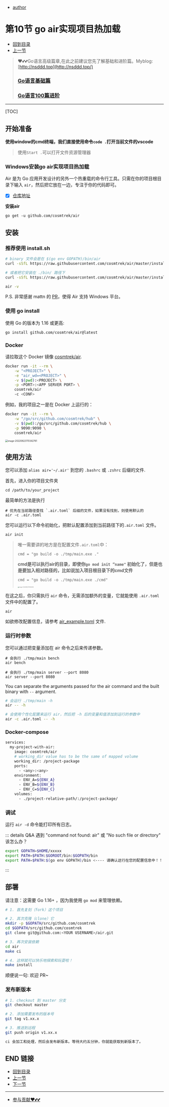 + [author](https://github.com/3293172751)

# 第10节 go air实现项目热加载

+ [回到目录](../README.md)
+ [上一节](9.md)

> ❤️💕💕Go语言高级篇章,在此之前建议您先了解基础和进阶篇。Myblog:[http://nsddd.top](http://nsddd.top/)
>
> ###  **[Go语言基础篇](https://github.com/3293172751/Block_Chain/blob/master/TOC.md)**
>
> ###  **[Go语言100篇进阶](https://github.com/3293172751/Block_Chain/blob/master/Gomd_super/README.md)**

---

[TOC]

## 开始准备

**使用window的cmd终端，我们直接使用命令`code .`打开当前文件的vscode**

> 使用`Start .`可以打开文件资源管理器



### Windows安装go air实现项目热加载

Air 是为 Go 应用开发设计的另外一个热重载的命令行工具。只需在你的项目根目录下输入 `air`，然后把它放在一边，专注于你的代码即可。

+ [x] [仓库地址](https://github.com/cosmtrek/air)

**安装air**

```
go get -u github.com/cosmtrek/air
```



## 安装

### 推荐使用 install.sh

```bash
# binary 文件会是在 $(go env GOPATH)/bin/air
curl -sSfL https://raw.githubusercontent.com/cosmtrek/air/master/install.sh | sh -s -- -b $(go env GOPATH)/bin

# 或者把它安装在 ./bin/ 路径下
curl -sSfL https://raw.githubusercontent.com/cosmtrek/air/master/install.sh | sh -s

air -v
```

P.S. 非常感谢 mattn 的 [PR](https://github.com/cosmtrek/air/pull/1)，使得 Air 支持 Windows 平台。



### 使用 go install

使用 Go 的版本为 1.16 或更高:

```
go install github.com/cosmtrek/air@latest
```



### Docker

请拉取这个 Docker 镜像 [cosmtrek/air](https://hub.docker.com/r/cosmtrek/air).

```bash
docker run -it --rm \
    -w "<PROJECT>" \
    -e "air_wd=<PROJECT>" \
    -v $(pwd):<PROJECT> \
    -p <PORT>:<APP SERVER PORT> \
    cosmtrek/air
    -c <CONF>
```

例如，我的项目之一是在 Docker 上运行的：

```bash
docker run -it --rm \
    -w "/go/src/github.com/cosmtrek/hub" \
    -v $(pwd):/go/src/github.com/cosmtrek/hub \
    -p 9090:9090 \
    cosmtrek/air
```

<img src="http://sm.nsddd.top/smimage-20220822170342761.png" alt="image-20220822170342761" style="zoom:50%;" />



## 使用方法

您可以添加 `alias air='~/.air'` 到您的 `.bashrc` 或 `.zshrc` 后缀的文件.

首先，进入你的项目文件夹

```
cd /path/to/your_project
```

最简单的方法是执行

```
# 优先在当前路径查找 `.air.toml` 后缀的文件，如果没有找到，则使用默认的
air -c .air.toml
```

您可以运行以下命令初始化，把默认配置添加到当前路径下的`.air.toml` 文件。

```
air init
```

> 唯一需要讲的地方是在配置文件`.air.toml`中：
>
> ```
> cmd = "go build -o ./tmp/main.exe ."
> ```
>
> **cmd是可以执行air的目录，即使你`go mod init ”name"` 初始化了，但是也是要加入相对路径的，比如说加入项目根目录下的cmd文件**
>
> ```
> cmd = "go build -o ./tmp/main.exe ./cmd"
> ```
>
> <img src="http://sm.nsddd.top/smimage-20220822170925614.png" alt="image-20220822170925614" style="zoom:25%;" />

在这之后，你只需执行 `air` 命令，无需添加额外的变量，它就能使用 `.air.toml` 文件中的配置了。

```
air
```

如欲修改配置信息，请参考 [air_example.toml](https://github.com/cosmtrek/air/blob/master/air_example.toml) 文件.



### 运行时参数

您可以通过把变量添加在 air 命令之后来传递参数。

```
# 会执行 ./tmp/main bench
air bench

# 会执行 ./tmp/main server --port 8080
air server --port 8080
```

You can separate the arguments passed for the air command and the built binary with `--` argument.

```bash
# 会运行 ./tmp/main -h
air -- -h

# 会使用个性化配置来运行 air，然后把 -h 后的变量和值添加到运行的参数中
air -c .air.toml -- -h
```

### Docker-compose

```bash
services:
  my-project-with-air:
    image: cosmtrek/air
    # working_dir value has to be the same of mapped volume
    working_dir: /project-package
    ports:
      - <any>:<any>
    environment:
      - ENV_A=${ENV_A}
      - ENV_B=${ENV_B}
      - ENV_C=${ENV_C}
    volumes:
      - ./project-relative-path/:/project-package/
```

### 调试

运行 `air -d` 命令能打印所有日志。



::: details Q&A
遇到 "command not found: air" 或 "No such file or directory" 该怎么办？

```bash
export GOPATH=$HOME/xxxxx
export PATH=$PATH:$GOROOT/bin:$GOPATH/bin
export PATH=$PATH:$(go env GOPATH)/bin <---- 请确认这行在您的配置信息中！！！
```

:::

## 部署

请注意：这需要 Go 1.16+ ，因为我使用 `go mod` 来管理依赖。

```bash
# 1. 首先复刻（fork）这个项目

# 2. 其次克隆（clone）它
mkdir -p $GOPATH/src/github.com/cosmtrek
cd $GOPATH/src/github.com/cosmtrek
git clone git@github.com:<YOUR USERNAME>/air.git

# 3. 再次安装依赖
cd air
make ci

# 4. 这样就可以快乐地探索和玩耍啦！
make install
```

顺便说一句: 欢迎 PR~

### 发布新版本

```bash
# 1. checkout 到 master 分支
git checkout master

# 2. 添加需要发布的版本号
git tag v1.xx.x

# 3. 推送到远程
git push origin v1.xx.x

ci 会加工和处理，然后会发布新版本。等待大约五分钟，你就能获取到新版本了。
```



## END 链接

+ [回到目录](../README.md)
+ [上一节](9.md)
+ [下一节](11.md)

---

+ [参与贡献❤️💕💕](https://github.com/3293172751/Block_Chain/blob/master/Git/git-contributor.md)